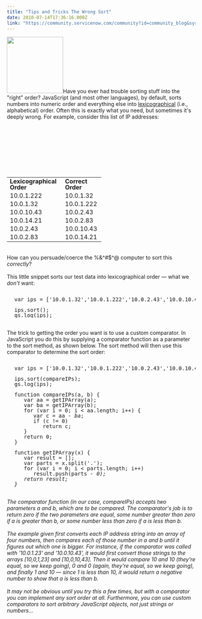 ```yaml
---
title: "Tips and Tricks The Wrong Sort"
date: 2010-07-14T17:36:16.000Z
link: "https://community.servicenow.com/community?id=community_blog&sys_id=5cbc2a25dbd0dbc01dcaf3231f961994"
---
```

<p><img  alt="" class="jive-image" src="d80c3bb9db101344e9737a9e0f961988.iix" style="width: auto; height: 150px;" />Have you ever had trouble sorting stuff into the "right" order? JavaScript (and most other languages), by default, sorts numbers into numeric order and everything else into <a title=".wikipedia.org/wiki/Lexicographic_order" href="http://en.wikipedia.org/wiki/Lexicographic_order">lexicographical</a> (i.e., alphabetical) order. Often this is exactly what you need, but sometimes it's deeply wrong. For example, consider this list of IP addresses:<br /><br /><br /><br /><br /><br /><br /><br /><br /><table style="width:50%;line-height:1;"><tr><td><b>Lexicographical Order</b></td><td><b>Correct Order</b></td></tr><tr><td>10.0.1.222</td><td>10.0.1.32</td></tr><tr><td>10.0.1.32</td><td>10.0.1.222</td></tr><tr><td>10.0.10.43</td><td>10.0.2.43</td></tr><tr><td>10.0.14.21</td><td>10.0.2.83</td></tr><tr><td>10.0.2.43</td><td>10.0.10.43</td></tr><tr><td>10.0.2.83</td><td>10.0.14.21</td></tr></table><br />How can you persuade/coerce the %&amp;^#$^@ computer to sort this <i>correctly</i>?<!--break--><br /><br />This little snippet sorts our test data into lexicographical order — what we <i>don't</i> want:<br /><pre style="margin-left:20px;line-height:1;"><br />var ips = ['10.0.1.32','10.0.1.222','10.0.2.43','10.0.10.43','10.0.2.83','10.0.14.21'];<br /><br />ips.sort();<br />gs.log(ips);</pre><br />The trick to getting the order you want is to use a custom comparator. In JavaScript you do this by supplying a comparator function as a parameter to the sort method, as shown below. The sort method will then use this comparator to determine the sort order:<br /><pre style="margin-left:20px;line-height:1;"><br />var ips = ['10.0.1.32','10.0.1.222','10.0.2.43','10.0.10.43','10.0.2.83','10.0.14.21'];<br /><br />ips.sort(compareIPs);<br />gs.log(ips);<br /><br />function compareIPs(a, b) {<br />   var aa = getIPArray(a);<br />   var ba = getIPArray(b);<br />   for (var i = 0; i &lt; aa.length; i++) {<br />      var c = aa <i>- ba</i>;<br />      if (c != 0)<br />         return c;<br />   }<br />   return 0;<br />}<br /><br />function getIPArray(x) {<br />   var result = [];<br />   var parts = x.split('.');<br />   for (var i = 0; i &lt; parts.length; i++)<br />      result.push(parts <i>- 0);<br />   return result;<br />}</i></pre><i><br />The comparator function (in our case, compareIPs) accepts two parameters a and b, which are to be compared. The comparator's job is to return zero if the two parameters are equal, some number greater than zero if a is greater than b, or some number less than zero if a is less than b.<br /><br /> The example given first converts each IP address string into an array of four numbers, then compares each of those number in a and b until it figures out which one is bigger. For instance, if the comparator was called with '10.0.1.23' and '10.0.10.43', it would first convert those strings to the arrays [10,0,1,23] and [10,0,10,43]. Then it would compare 10 and 10 (they're equal, so we keep going), 0 and 0 (again, they're equal, so we keep going), and finally 1 and 10 — since 1 is less than 10, it would return a negative number to show that a is less than b.<br /><br /> It may not be obvious until you try this a few times, but with a comparator you can implement any sort order at all. Furthermore, you can use custom comparators to sort arbitrary JavaScript objects, not just strings or numbers…</i></p>